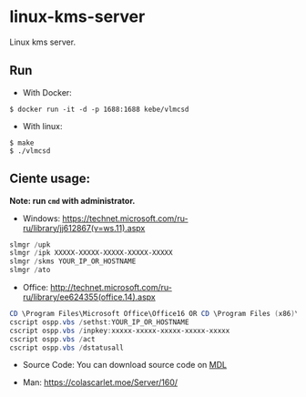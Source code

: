 # linux-kms-server
Linux kms server.

## Run

- With Docker:
```
$ docker run -it -d -p 1688:1688 kebe/vlmcsd
```

- With linux:
```
$ make
$ ./vlmcsd
```

## Ciente usage:

**Note: run `cmd` with administrator.**

- Windows: https://technet.microsoft.com/ru-ru/library/jj612867(v=ws.11).aspx
```powershell
slmgr /upk
slmgr /ipk XXXXX-XXXXX-XXXXX-XXXXX-XXXXX
slmgr /skms YOUR_IP_OR_HOSTNAME
slmgr /ato
```

- Office: http://technet.microsoft.com/ru-ru/library/ee624355(office.14).aspx
```powershell
CD \Program Files\Microsoft Office\Office16 OR CD \Program Files (x86)\Microsoft Office\Office16
cscript ospp.vbs /sethst:YOUR_IP_OR_HOSTNAME
cscript ospp.vbs /inpkey:xxxxx-xxxxx-xxxxx-xxxxx-xxxxx
cscript ospp.vbs /act
cscript ospp.vbs /dstatusall
```

- Source Code:
You can download source code on [MDL](https://forums.mydigitallife.info/threads/50234-Emulated-KMS-Servers-on-non-Windows-platforms)

- Man:
https://colascarlet.moe/Server/160/
